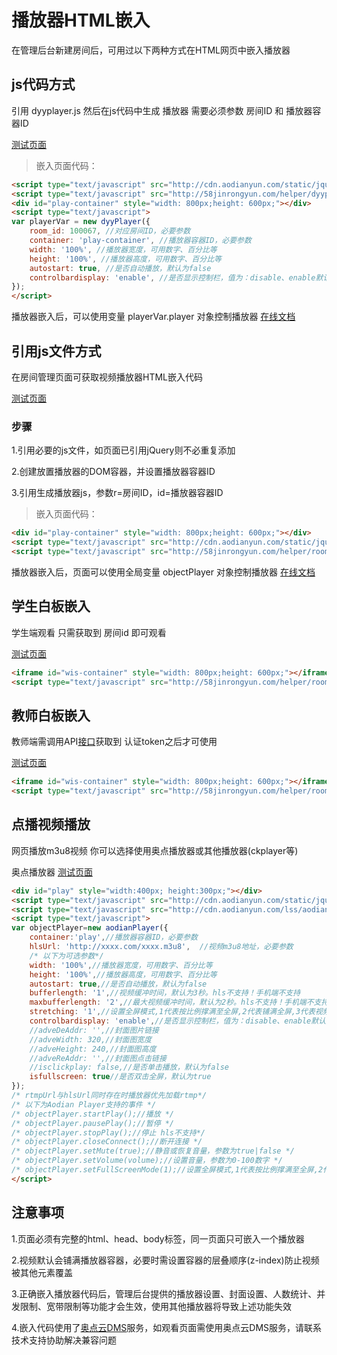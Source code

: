 # 播放器HTML嵌入

在管理后台新建房间后，可用过以下两种方式在HTML网页中嵌入播放器

## js代码方式

引用 dyyplayer.js 然后在js代码中生成 播放器 需要必须参数 房间ID 和 播放器容器ID

[测试页面](http://58jinrongyun.com/helper/room1.php?room_id=1000)

> 嵌入页面代码：

```html
<script type="text/javascript" src="http://cdn.aodianyun.com/static/jquery/jquery-1.7.2.min.js"></script><!-- jquery地址也可使用您的地址 -->
<script type="text/javascript" src="http://58jinrongyun.com/helper/dyyplayer.js?v=1.02"></script>
<div id="play-container" style="width: 800px;height: 600px;"></div>
<script type="text/javascript">
var playerVar = new dyyPlayer({
    room_id: 100067, //对应房间ID，必要参数
    container: 'play-container', //播放器容器ID，必要参数
    width: '100%', //播放器宽度，可用数字、百分比等
    height: '100%', //播放器高度，可用数字、百分比等
    autostart: true, //是否自动播放，默认为false
    controlbardisplay: 'enable', //是否显示控制栏，值为：disable、enable默认为disable
});
</script>
```
播放器嵌入后，可以使用变量 playerVar.player 对象控制播放器
[在线文档](http://www.aodianyun.com/aodianyun_doc/254)


## 引用js文件方式

在房间管理页面可获取视频播放器HTML嵌入代码

[测试页面](http://58jinrongyun.com/helper/room2.php?room_id=1000)


### 步骤

1.引用必要的js文件，如页面已引用jQuery则不必重复添加

2.创建放置播放器的DOM容器，并设置播放器容器ID

3.引用生成播放器js，参数r=房间ID，id=播放器容器ID

> 嵌入页面代码：

```html
<div id="play-container" style="width: 800px;height: 600px;"></div>
<script type="text/javascript" src="http://cdn.aodianyun.com/static/jquery/jquery-1.7.2.min.js"></script><!-- jquery地址也可使用您的地址 -->
<script type="text/javascript" src="http://58jinrongyun.com/helper/room_player.js?r=1000&id=play-container"></script>
```

播放器嵌入后，页面可以使用全局变量 objectPlayer 对象控制播放器
[在线文档](http://www.aodianyun.com/aodianyun_doc/254)


## 学生白板嵌入

学生端观看 只需获取到 房间id 即可观看

[测试页面](http://58jinrongyun.com/helper/roomwis.php?room_id=1478)

```html
<iframe id="wis-container" style="width: 800px;height: 600px;"></iframe>
<script type="text/javascript" src="http://58jinrongyun.com/helper/room_wis.js?r=1478&id=wis-container"></script>
```

## 教师白板嵌入

教师端需调用API[接口](#生成房间token（getauthtoken）)获取到 认证token之后才可使用 

[测试页面](http://58jinrongyun.com/helper/roomwis.php?room_id=1478&token=a07dVZvHzZPe8GZEAePcC3loHl8Tn5cBXyPpy3qrcdyLqCFhBCbaBJXQdbox)

```html
<iframe id="wis-container" style="width: 800px;height: 600px;"></iframe>
<script type="text/javascript" src="http://58jinrongyun.com/helper/room_wis.js?r=1478&token=a07dVZvHzZPe8GZEAePcC3loHl8Tn5cBXyPpy3qrcdyLqCFhBCbaBJXQdbox&id=wis-container"></script>
```

## 点播视频播放

网页播放m3u8视频 你可以选择使用奥点播放器或其他播放器(ckplayer等)

奥点播放器 [测试页面](http://58jinrongyun.com/helper/demo_m3u8.html)

```html
<div id="play" style="width:400px; height:300px;"></div>
<script type="text/javascript" src="http://cdn.aodianyun.com/static/jquery/jquery-1.7.2.min.js"></script><!-- jquery地址也可使用您的地址 -->
<script type="text/javascript" src="http://cdn.aodianyun.com/lss/aodianplay/player.js"></script>
<script type="text/javascript">
var objectPlayer=new aodianPlayer({
    container:'play',//播放器容器ID，必要参数
    hlsUrl: 'http://xxxx.com/xxxx.m3u8',  //视频m3u8地址，必要参数
    /* 以下为可选参数*/
    width: '100%',//播放器宽度，可用数字、百分比等
    height: '100%',//播放器高度，可用数字、百分比等
    autostart: true,//是否自动播放，默认为false
    bufferlength: '1',//视频缓冲时间，默认为3秒。hls不支持！手机端不支持
    maxbufferlength: '2',//最大视频缓冲时间，默认为2秒。hls不支持！手机端不支持
    stretching: '1',//设置全屏模式,1代表按比例撑满至全屏,2代表铺满全屏,3代表视频原始大小,默认值为1。hls初始设置不支持，手机端不支持
    controlbardisplay: 'enable',//是否显示控制栏，值为：disable、enable默认为disable。
    //adveDeAddr: '',//封面图片链接
    //adveWidth: 320,//封面图宽度
    //adveHeight: 240,//封面图高度
    //adveReAddr: '',//封面图点击链接
    //isclickplay: false,//是否单击播放，默认为false
    isfullscreen: true//是否双击全屏，默认为true
});
/* rtmpUrl与hlsUrl同时存在时播放器优先加载rtmp*/
/* 以下为Aodian Player支持的事件 */
/* objectPlayer.startPlay();//播放 */
/* objectPlayer.pausePlay();//暂停 */
/* objectPlayer.stopPlay();//停止 hls不支持*/
/* objectPlayer.closeConnect();//断开连接 */
/* objectPlayer.setMute(true);//静音或恢复音量，参数为true|false */
/* objectPlayer.setVolume(volume);//设置音量，参数为0-100数字 */
/* objectPlayer.setFullScreenMode(1);//设置全屏模式,1代表按比例撑满至全屏,2代表铺满全屏,3代表视频原始大小,默认值为1。手机不支持 */
</script>
```

## 注意事项

1.页面必须有完整的html、head、body标签，同一页面只可嵌入一个播放器

2.视频默认会铺满播放器容器，必要时需设置容器的层叠顺序(z-index)防止视频被其他元素覆盖

3.正确嵌入播放器代码后，管理后台提供的播放器设置、封面设置、人数统计、并发限制、宽带限制等功能才会生效，使用其他播放器将导致上述功能失效

4.嵌入代码使用了[奥点云DMS](http://www.aodianyun.com/aodianyun_doc/23)服务，如观看页面需使用奥点云DMS服务，请联系技术支持协助解决兼容问题
